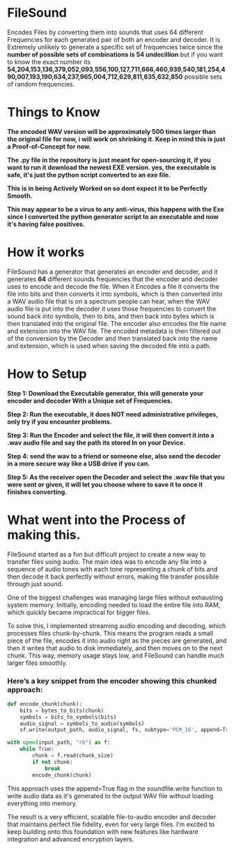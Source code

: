 # **FileSound**

Encodes Files by converting them into sounds that uses 64 different Frequencies for each generated pair of both an encoder and decoder.
It is Extremely unlikely to generate a specific set of frequencies twice since the **number of possible sets of combinations is 54 undecillion**
but if you want to know the exact number its **54,204,153,136,379,052,093,556,100,127,711,666,460,939,540,181,254,490,007,193,190,634,237,965,004,712,629,811,635,632,850**
possible sets of random frequencies.

# **Things to Know**

**The encoded WAV version will be approximately 500 times larger than the original file
for now, i will work on shrinking it. Keep in mind this is just a Proof-of-Concept for now.**

**The .py file in the repository is just meant for open-sourcing it, if you want to run it download the newest EXE version.
yes, the executable is safe, it's just the python script converted to an exe file.**

**This is in being Actively Worked on so dont expect it to be Perfectly Smooth.**

**This may appear to be a virus to any anti-virus, this happens with the Exe since I converted the
python generator script to an executable and now it's having false positives.**

# **How it works**

FileSound has a generator that generates an encoder and decoder, and it generates **64** different sounds frequencies 
that the encoder and decoder uses to encode and decode the file.
When it Encodes a file it converts the file into bits and then converts it into symbols, 
which is then converted into a WAV audio file that is on a spectrum people can hear, when the WAV audio file is
put into the decoder it uses those frequencies to convert the sound back into symbols, then to bits,
and then back into bytes which is then translated into the original file.
The encoder also encodes the file name and extension into the WAV file. The encoded metadata is then filtered out
of the conversion by the Decoder and then translated back into the name and extension,
which is used when saving the decoded file into a path.

# **How to Setup**

**Step 1: Download the Executable generator, this will generate your encoder and decoder
With a Unique set of Frequencies.**

**Step 2: Run the executable, it does NOT need administrative privileges, only try if you encounter problems.**

**Step 3: Run the Encoder and select the file, it will then convert it into a .wav audio file and say the path its stored
In on your Device.**

**Step 4: send the wav to a friend or someone else, also send the decoder in a more secure way like a USB drive if
you can.**

**Step 5: As the receiver open the Decoder and select the .wav file that you were sent or given, it will let you choose where
to save it to once it finishes converting.**

# **What went into the Process of making this.**

FileSound started as a fun but difficult project to create a new way to transfer files using audio. The main idea was to encode any file into a sequence of audio tones with each tone representing a chunk of bits and then decode it back perfectly without errors, making file transfer possible through just sound.

One of the biggest challenges was managing large files without exhausting system memory. Initially, encoding needed to load the entire file into RAM, which quickly became impractical for bigger files.

To solve this, I implemented streaming audio encoding and decoding, which processes files chunk-by-chunk. This means the program reads a small piece of the file, encodes it into audio right as the pieces are generated, and then it writes that audio to disk immediately, and then moves on to the next chunk. This way, memory usage stays low, and FileSound can handle much larger files smoothly.

### **Here’s a key snippet from the encoder showing this chunked approach:**

```python
def encode_chunk(chunk):
    bits = bytes_to_bits(chunk)
    symbols = bits_to_symbols(bits)
    audio_signal = symbols_to_audio(symbols)
    sf.write(output_path, audio_signal, fs, subtype='PCM_16', append=True)  

with open(input_path, "rb") as f:
    while True:
        chunk = f.read(chunk_size)
        if not chunk:
            break
        encode_chunk(chunk)
```

This approach uses the append=True flag in the soundfile.write function to write audio data as it's generated to the output WAV file without loading everything into memory.

The result is a very efficient, scalable file-to-audio encoder and decoder that maintains perfect file fidelity, even for very large files. I’m excited to keep building onto this foundation with new features like hardware integration and advanced encryption layers.
